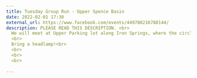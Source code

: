 ```yaml
---
title: Tuesday Group Run - Upper Spence Basin
date: 2022-02-01 17:30
external_url: https://www.facebook.com/events/449780216788144/
description: PLEASE READ THIS DESCRIPTION. <br>
  We will meet at Upper Parking lot along Iron Springs, where the circle trail crosses the Iron Springs at 5&#58;30pm. Expect 5 miles. No drop run (we stop for everyone at every intersection). <br>
  <br>
  Bring a headlamp!<br>
  <br>
  <br>
  <br>
  
---
```

